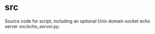 # src

Source code for script, including an optional Unix domain socket echo server *src/echo_server.py*.